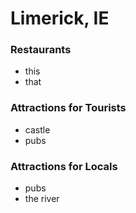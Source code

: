 # Limerick, IE
### Restaurants
- this
- that
### Attractions for Tourists
- castle
- pubs
### Attractions for Locals
- pubs
- the river
